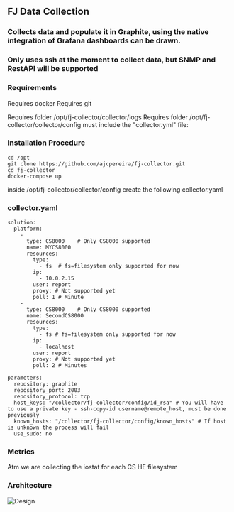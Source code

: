 ## FJ Data Collection
### Collects data and populate it in Graphite, using the native integration of Grafana dashboards can be drawn.
### Only uses ssh at the moment to collect data, but SNMP and RestAPI will be supported


### Requirements

Requires docker
Requires git

Requires folder /opt/fj-collector/collector/logs
Requires folder /opt/fj-collector/collector/config must include the "collector.yml" file:

### Installation Procedure

````
cd /opt
git clone https://github.com/ajcpereira/fj-collector.git
cd fj-collector
docker-compose up
````

inside /opt/fj-collector/collector/config create the following collector.yaml
 
### collector.yaml
````
solution: 
  platform: 
    - 
      type: CS8000    # Only CS8000 supported
      name: MYCS8000
      resources: 
        type: 
          - fs  # fs=filesystem only supported for now
        ip: 
          - 10.0.2.15
        user: report
        proxy: # Not supported yet
        poll: 1 # Minute
    - 
      type: CS8000    # Only CS8000 supported
      name: SecondCS8000
      resources: 
        type: 
          - fs # fs=filesystem only supported for now
        ip: 
          - localhost
        user: report
        proxy: # Not supported yet
        poll: 2 # Minutes

parameters:
  repository: graphite
  repository_port: 2003
  repository_protocol: tcp
  host_keys: "/collector/fj-collector/config/id_rsa" # You will have to use a private key - ssh-copy-id username@remote_host, must be done previously
  known_hosts: "/collector/fj-collector/config/known_hosts" # If host is unknown the process will fail
  use_sudo: no
````  

### Metrics

Atm we are collecting the iostat for each CS HE filesystem

### Architecture
![Design](https://github.com/ajcpereira/reporting/raw/main/img/design.png)


